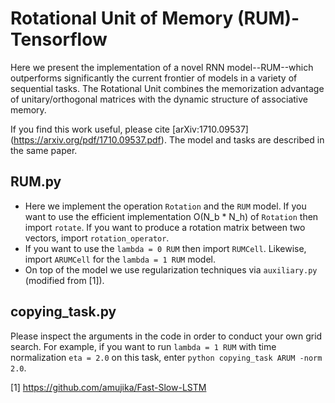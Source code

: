 # Rotational Unit of Memory (RUM)-Tensorflow

Here we present the implementation of a novel RNN model--RUM--which outperforms significantly the current frontier of models in a variety of sequential tasks. The Rotational Unit combines the memorization advantage of unitary/orthogonal matrices with the dynamic structure of associative memory.
    
If you find this work useful, please cite [arXiv:1710.09537] (https://arxiv.org/pdf/1710.09537.pdf). The model and tasks are described in the same paper. 

## RUM.py
- Here we implement the operation `Rotation` and the `RUM` model. If you want to use the efficient implementation O(N_b * N_h) of `Rotation` then import `rotate`. If you want to produce a rotation matrix between two vectors, import `rotation_operator`.
- If you want to use the `lambda = 0 RUM` then import `RUMCell`. Likewise, import `ARUMCell` for the `lambda = 1 RUM` model.
- On top of the model we use regularization techniques via `auxiliary.py` (modified from [1]). 
## copying_task.py 
Please inspect the arguments in the code in order to conduct your own grid search. For example, if you want to run `lambda = 1 RUM` with time normalization `eta = 2.0` on this task, enter `python copying_task ARUM -norm 2.0`. 


[1] https://github.com/amujika/Fast-Slow-LSTM
